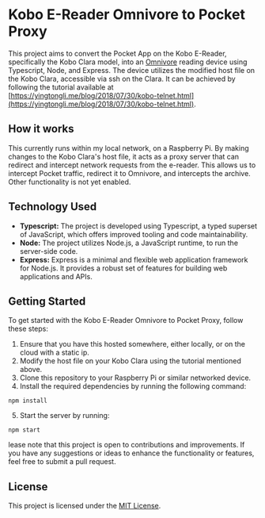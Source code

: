 # Kobo E-Reader Omnivore to Pocket Proxy

This project aims to convert the Pocket App on the Kobo E-Reader, specifically the Kobo Clara model, into an [Omnivore](https://github.com/omnivore-app/omnivore/) reading device using Typescript, Node, and Express. The device utilizes the modified host file on the Kobo Clara, accessible via ssh on the Clara. It can be achieved by following the tutorial available at [https://yingtongli.me/blog/2018/07/30/kobo-telnet.html](https://yingtongli.me/blog/2018/07/30/kobo-telnet.html).

## How it works

This currently runs  within my local network, on a Raspberry Pi. By making changes to the Kobo Clara's host file, it acts as a proxy server that can redirect and intercept network requests from the e-reader. This allows us to intercept Pocket traffic, redirect it to Omnivore, and intercepts the archive. Other functionality is not yet enabled. 

## Technology Used

- **Typescript:** The project is developed using Typescript, a typed superset of JavaScript, which offers improved tooling and code maintainability.
- **Node:** The project utilizes Node.js, a JavaScript runtime, to run the server-side code.
- **Express:** Express is a minimal and flexible web application framework for Node.js. It provides a robust set of features for building web applications and APIs.

## Getting Started

To get started with the Kobo E-Reader Omnivore to Pocket Proxy, follow these steps:

1. Ensure that you have this hosted somewhere, either locally, or on the cloud with a static ip.
2. Modify the host file on your Kobo Clara using the tutorial mentioned above.
3. Clone this repository to your Raspberry Pi or similar networked device.
4. Install the required dependencies by running the following command:
```
npm install

```
5. Start the server by running:
```
npm start
```

lease note that this project is open to contributions and improvements. If you have any suggestions or ideas to enhance the functionality or features, feel free to submit a pull request.

## License

This project is licensed under the [MIT License](LICENSE).